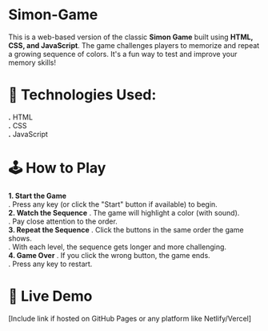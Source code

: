 # Simon-Game
This is a web-based version of the classic **Simon Game** built using **HTML, CSS, and JavaScript**. The game challenges players to memorize and repeat a growing sequence of colors. It's a fun way to test and improve your memory skills!
# 🔧 Technologies Used:
 **.** HTML <br>
 **.** CSS <br>
 **.** JavaScript
# 🕹️ How to Play
 **1. Start the Game** <br>
 . Press any key (or click the "Start" button if available) to begin.<br>
 **2. Watch the Sequence**
 . The game will highlight a color (with sound).<br>
 . Pay close attention to the order.<br>
 **3. Repeat the Sequence**
 . Click the buttons in the same order the game shows.<br>
 . With each level, the sequence gets longer and more challenging.<br>
 **4. Game Over**
 . If you click the wrong button, the game ends.<br>
 . Press any key to restart.<br>
# 🚀 Live Demo  
[Include link if hosted on GitHub Pages or any platform like Netlify/Vercel]
